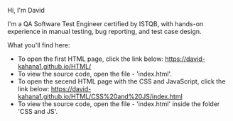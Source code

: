 Hi, I'm David

I'm a QA Software Test Engineer certified by ISTQB, with hands-on experience in manual testing, bug reporting, and test case design.  

 What you'll find here:
- To open the first HTML page, click the link below:
       https://david-kahana1.github.io/HTML/
- To view the source code, open the file - 'index.html'.
- To open the secend HTML page with the CSS and JavaScript, click the link below:
      https://david-kahana1.github.io/HTML/CSS%20and%20JS/index.html
- To view the source code, open the file - 'index.html' inside the folder 'CSS and JS'.

